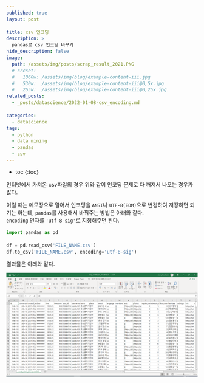 ```yaml
---
published: true
layout: post

title: csv 인코딩
description: >
  pandas로 csv 인코딩 바꾸기
hide_description: false
image: 
  path: /assets/img/posts/scrap_result_2021.PNG
  # srcset:
  #   1060w: /assets/img/blog/example-content-iii.jpg
  #   530w:  /assets/img/blog/example-content-iii@0,5x.jpg
  #   265w:  /assets/img/blog/example-content-iii@0,25x.jpg
related_posts:
  - _posts/datascience/2022-01-08-csv_encoding.md

categories:
  - datascience
tags:
  - python
  - data mining
  - pandas
  - csv
---
```


* toc
{:toc}

인터넷에서 가져온 csv파일의 경우 위와 같이 인코딩 문제로 다 깨져서 나오는 경우가 많다.  

이럴 때는 메모장으로 열어서 인코딩을 `ANSI`나 `UTF-8(BOM)`으로 변경하여 저장하면 되기는 하는데, `pandas`를 사용해서 바꿔주는 방법은 아래와 같다.  
`encoding` 인자를 `'utf-8-sig'`로 지정해주면 된다.  

```python
import pandas as pd

df = pd.read_csv('FILE_NAME.csv')
df.to_csv('FILE_NAME.csv', encoding='utf-8-sig')
```

결과물은 아래와 같다.  

![scrap_result_2021_encoded.PNG](/assets/img/posts/scrap_result_2021_encoded.PNG)  